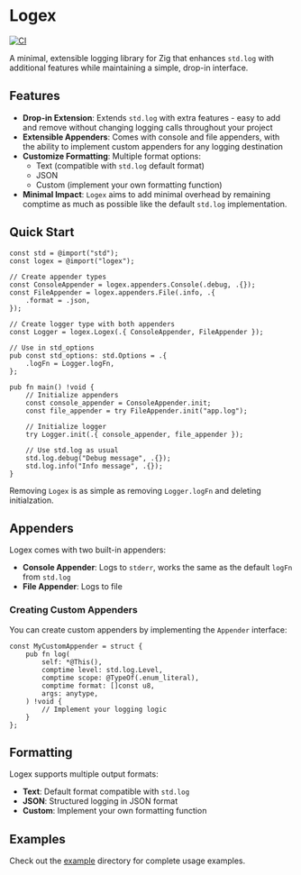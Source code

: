# Logex

[![CI](https://github.com/ross-weir/logex/actions/workflows/ci.yaml/badge.svg)](https://github.com/ross-weir/logex/actions/workflows/ci.yaml)

A minimal, extensible logging library for Zig that enhances `std.log` with additional features while maintaining a simple, drop-in interface.

## Features

- **Drop-in Extension**: Extends `std.log` with extra features - easy to add and remove without changing logging calls throughout your project
- **Extensible Appenders**: Comes with console and file appenders, with the ability to implement custom appenders for any logging destination
- **Customize Formatting**: Multiple format options:
  - Text (compatible with `std.log` default format)
  - JSON
  - Custom (implement your own formatting function)
- **Minimal Impact**: `Logex` aims to add minimal overhead by remaining comptime as much as possible like the default `std.log` implementation.

## Quick Start

```zig
const std = @import("std");
const logex = @import("logex");

// Create appender types
const ConsoleAppender = logex.appenders.Console(.debug, .{});
const FileAppender = logex.appenders.File(.info, .{
    .format = .json,
});

// Create logger type with both appenders
const Logger = logex.Logex(.{ ConsoleAppender, FileAppender });

// Use in std_options
pub const std_options: std.Options = .{
    .logFn = Logger.logFn,
};

pub fn main() !void {
    // Initialize appenders
    const console_appender = ConsoleAppender.init;
    const file_appender = try FileAppender.init("app.log");

    // Initialize logger
    try Logger.init(.{ console_appender, file_appender });

    // Use std.log as usual
    std.log.debug("Debug message", .{});
    std.log.info("Info message", .{});
}
```

Removing `Logex` is as simple as removing `Logger.logFn` and deleting initialzation.

## Appenders

Logex comes with two built-in appenders:

- **Console Appender**: Logs to `stderr`, works the same as the default `logFn` from `std.log`
- **File Appender**: Logs to file

### Creating Custom Appenders

You can create custom appenders by implementing the `Appender` interface:

```zig
const MyCustomAppender = struct {
    pub fn log(
        self: *@This(),
        comptime level: std.log.Level,
        comptime scope: @TypeOf(.enum_literal),
        comptime format: []const u8,
        args: anytype,
    ) !void {
        // Implement your logging logic
    }
};
```

## Formatting

Logex supports multiple output formats:

- **Text**: Default format compatible with `std.log`
- **JSON**: Structured logging in JSON format
- **Custom**: Implement your own formatting function

## Examples

Check out the [example](example/) directory for complete usage examples.
